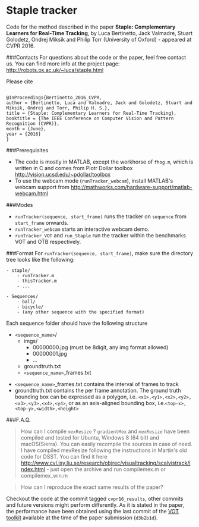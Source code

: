 # Staple tracker
Code for the method described in the paper **Staple: Complementary Learners for Real-Time Tracking**, by Luca Bertinetto, Jack Valmadre, Stuart Golodetz, Ondrej Miksik and Philip Torr (University of Oxford) - appeared at CVPR 2016.

###Contacts
For questions about the code or the paper, feel free contact us.
You can find more info at the project page: http://robots.ox.ac.uk/~luca/staple.html

Please cite
```

@InProceedings{Bertinetto_2016_CVPR,
author = {Bertinetto, Luca and Valmadre, Jack and Golodetz, Stuart and Miksik, Ondrej and Torr, Philip H. S.},
title = {Staple: Complementary Learners for Real-Time Tracking},
booktitle = {The IEEE Conference on Computer Vision and Pattern Recognition (CVPR)},
month = {June},
year = {2016}
}
```

###Prerequisites
 - The code is mostly in MATLAB, except the workhorse of `fhog.m`, which is written in C and comes from Piotr Dollar toolbox http://vision.ucsd.edu/~pdollar/toolbox
 - To use the webcam mode (`runTracker_webcam`), install MATLAB's webcam support from http://mathworks.com/hardware-support/matlab-webcam.html

###Modes
* `runTracker(sequence, start_frame)` runs the tracker on `sequence` from `start_frame` onwards.
* `runTracker_webcam` starts an interactive webcam demo.
* `runTracker_VOT` and `run_Staple` run the tracker within the benchmarks VOT and OTB respectively.

###Format
For `runTracker(sequence, start_frame)`, make sure the directory tree looks like the following:

    - staple/
        - runTracker.m
        - thisTracker.m
        - ... 

    - Sequences/
        - ball/
        - bicycle/
        - (any other sequence with the specified format)

Each sequence folder should have the following structure
- `<sequence_name>`/
    - imgs/
        - 00000000.jpg (must be 8digit, any img format allowed)
        - 00000001.jpg
        - ...
    - groundtruth.txt
    - `<sequence_name>`_frames.txt

* `<sequence_name>`_frames.txt contains the interval of frames to track
* groundtruth.txt contains the per frame annotation. The ground truth bounding box can be expressed as a polygon, i.e. `<x1>,<y1>,<x2>,<y2>,<x3>,<y3>,<x4>,<y4>`, or as an axis-aligned bounding box, i.e.`<top-x>,<top-y>,<width>,<height>`

###F.A.Q.

> How can I compile `mexResize` ?
`gradientMex` and `mexResize` have been compiled and tested for Ubuntu, Windows 8 (64 bit) and macOS(Sierra). You can easily recompile the sources in case of need. I have compiled mexResize following the instructions in Martin's old code for DSST. You can find it here http://www.cvl.isy.liu.se/research/objrec/visualtracking/scalvistrack/index.html - just open the archive and run compilemex.m or compilemex_win.m


> How can I reproduce the exact same results of the paper?

Checkout the code at the commit tagged `cvpr16_results`, other commits and future versions might perform differently.
As it is stated in the paper, the performance have been obtained using the last commit of the [VOT toolkit](https://github.com/votchallenge/vot-toolkit) available at the time of the paper submission (`d3b2b1d`).

